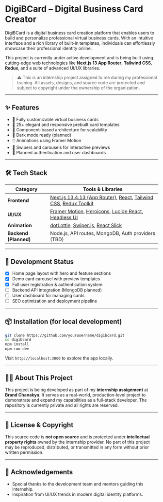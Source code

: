 # DigiBCard – Digital Business Card Creator

DigiBCard is a digital business card creation platform that enables users to build and personalize professional virtual business cards. With an intuitive interface and a rich library of built-in templates, individuals can effortlessly showcase their professional identity online.

This project is currently under active development and is being built using cutting-edge web technologies like **Next.js 13 App Router**, **Tailwind CSS**, **Redux**, and a suite of advanced UI/UX libraries.

> ⚠️ This is an internship project assigned to me during my professional training. All assets, designs, and source code are protected and subject to copyright under the ownership of the organization.

---

## ✨ Features

- 🔧 Fully customizable virtual business cards
- 🎨 25+ elegant and responsive prebuilt card templates
- 🧩 Component-based architecture for scalability
- 🌙 Dark mode ready (planned)
- 🖱️ Animations using Framer Motion
- 🔄 Swipers and carousels for interactive previews
- 🔐 Planned authentication and user dashboards

---

## 🛠️ Tech Stack

| Category        | Tools & Libraries                                             |
|----------------|----------------------------------------------------------------|
| **Frontend**    | [Next.js 13.4.13 (App Router)](https://nextjs.org/), [React](https://reactjs.org/), [Tailwind CSS](https://tailwindcss.com/), [Redux Toolkit](https://redux-toolkit.js.org/) |
| **UI/UX**       | [Framer Motion](https://www.framer.com/motion/), [Heroicons](https://heroicons.com/), [Lucide React](https://lucide.dev/), [Headless UI](https://headlessui.dev/) |
| **Animation**   | [dotLottie](https://www.lottiefiles.com/dotlottie), [Swiper.js](https://swiperjs.com/), [React Slick](https://react-slick.neostack.com/) |
| **Backend (Planned)** | Node.js, API routes, MongoDB, Auth providers (TBD)               |

---

## 🚧 Development Status

- [x] Home page layout with hero and feature sections
- [x] Demo card carousel with preview templates
- [x] Full user registration & authentication system
- [ ] Backend API integration (MongoDB planned)
- [ ] User dashboard for managing cards
- [ ] SEO optimization and deployment pipeline

---

## 📦 Installation (for local development)

```bash
git clone https://github.com/yourusername/digibcard.git
cd digibcard
npm install
npm run dev
```

Visit `http://localhost:3000` to explore the app locally.

---

## 🧑‍💻 About This Project

This project is being developed as part of my **internship assignment** at **Brand Chanakya**. It serves as a real-world, production-level project to demonstrate and expand my capabilities as a full-stack developer. The repository is currently private and all rights are reserved.

---

## 📜 License & Copyright

This source code is **not open source** and is protected under **intellectual property rights** owned by the internship provider. No part of this project may be reproduced, distributed, or transmitted in any form without prior written permission.

---

## 🙏 Acknowledgements

- Special thanks to the development team and mentors guiding this internship.
- Inspiration from UI/UX trends in modern digital identity platforms.
